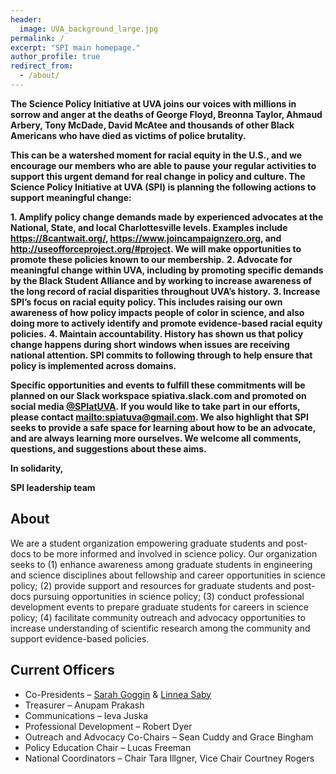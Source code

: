 ```yaml
---
header:
  image: UVA_background_large.jpg
permalink: /
excerpt: "SPI main homepage."
author_profile: true
redirect_from: 
  - /about/
---
```



**The Science Policy Initiative at UVA joins our voices with millions in sorrow and anger at the deaths of George Floyd, Breonna Taylor, Ahmaud Arbery, Tony McDade, David McAtee and thousands of other Black Americans who have died as victims of police brutality.**
 
**This can be a watershed moment for racial equity in the U.S., and we encourage our members who are able to pause your regular activities to support this urgent demand for real change in policy and culture. The Science Policy Initiative at UVA (SPI) is planning the following actions to support meaningful change:**
 
**1. Amplify policy change demands made by experienced advocates at the National, State, and local Charlottesville levels. Examples include https://8cantwait.org/, https://www.joincampaignzero.org, and http://useofforceproject.org/#project. We will make opportunities to promote these policies known to our membership.**
**2. Advocate for meaningful change within UVA, including by promoting specific demands by the Black Student Alliance and by working to increase awareness of the long record of racial disparities throughout UVA’s history.**
**3. Increase SPI’s focus on racial equity policy. This includes raising our own awareness of how policy impacts people of color in science, and also doing more to actively identify and promote evidence-based racial equity policies.**
**4. Maintain accountability. History has shown us that policy change happens during short windows when issues are receiving national attention. SPI commits to following through to help ensure that policy is implemented across domains.**
 
**Specific opportunities and events to fulfill these commitments will be planned on our Slack workspace spiativa.slack.com and promoted on social media [@SPIatUVA](https://twitter.com/SPIatUVA). If you would like to take part in our efforts, please contact <mailto:spiatuva@gmail.com>. We also highlight that SPI seeks to provide a safe space for learning about how to be an advocate, and are always learning more ourselves. We welcome all comments, questions, and suggestions about these aims.**

**In solidarity,**

**SPI leadership team**


## About
We are a student organization empowering graduate students and post-docs to be more informed and involved in science policy. Our organization seeks to (1) enhance awareness among graduate students in engineering and science disciplines about fellowship and career opportunities in science policy; (2) provide support and resources for graduate students and post-docs pursuing opportunities in science policy; (3) conduct professional development events to prepare graduate students for careers in science policy; (4) facilitate community outreach and advocacy opportunities to increase understanding of scientific research among the community and support evidence-based policies. 


## Current Officers
 * Co-Presidents – [Sarah Goggin](sg4dm@virginia.edu) & [Linnea Saby](ls3en@virginia.edu)
 * Treasurer – Anupam Prakash
 * Communications – Ieva Juska
 * Professional Development – Robert Dyer
 * Outreach and Advocacy Co-Chairs – Sean Cuddy  and Grace Bingham
 * Policy Education Chair – Lucas Freeman
 * National Coordinators – Chair Tara Illgner, Vice Chair Courtney Rogers




